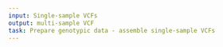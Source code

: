 ```yaml
---
input: Single-sample VCFs
output: multi-sample VCF
task: Prepare genotypic data - assemble single-sample VCFs
---
```

